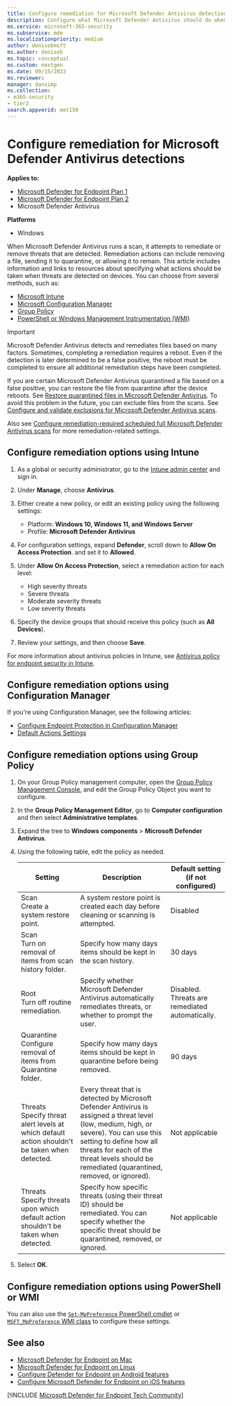 ```yaml
---
title: Configure remediation for Microsoft Defender Antivirus detections
description: Configure what Microsoft Defender Antivirus should do when it detects a threat, and how long quarantined files should be retained in the quarantine folder
ms.service: microsoft-365-security
ms.subservice: mde
ms.localizationpriority: medium
author: denisebmsft
ms.author: deniseb
ms.topic: conceptual
ms.custom: nextgen
ms.date: 09/15/2023
ms.reviewer:
manager: dansimp
ms.collection: 
- m365-security
- tier2
search.appverid: met150
---
```


# Configure remediation for Microsoft Defender Antivirus detections


**Applies to:**

- [Microsoft Defender for Endpoint Plan 1](https://go.microsoft.com/fwlink/p/?linkid=2154037)
- [Microsoft Defender for Endpoint Plan 2](https://go.microsoft.com/fwlink/p/?linkid=2154037)
- Microsoft Defender Antivirus

**Platforms**
- Windows

When Microsoft Defender Antivirus runs a scan, it attempts to remediate or remove threats that are detected. Remediation actions can include removing a file, sending it to quarantine, or allowing it to remain. This article includes information and links to resources about specifying what actions should be taken when threats are detected on devices. You can choose from several methods, such as:

- [Microsoft Intune](#configure-remediation-options-using-intune)
- [Microsoft Configuration Manager](#configure-remediation-options-using-configuration-manager)
- [Group Policy](#configure-remediation-options-using-group-policy)
- [PowerShell or Windows Management Instrumentation (WMI)](#configure-remediation-options-using-powershell-or-wmi)

> [!IMPORTANT]
> Microsoft Defender Antivirus detects and remediates files based on many factors. Sometimes, completing a remediation requires a reboot. Even if the detection is later determined to be a false positive, the reboot must be completed to ensure all additional remediation steps have been completed.
>
> If you are certain Microsoft Defender Antivirus quarantined a file based on a false positive, you can restore the file from quarantine after the device reboots. See [Restore quarantined files in Microsoft Defender Antivirus](restore-quarantined-files-microsoft-defender-antivirus.md). To avoid this problem in the future, you can exclude files from the scans. See [Configure and validate exclusions for Microsoft Defender Antivirus scans](configure-exclusions-microsoft-defender-antivirus.md).

Also see [Configure remediation-required scheduled full Microsoft Defender Antivirus scans](scheduled-catch-up-scans-microsoft-defender-antivirus.md#remed) for more remediation-related settings.

## Configure remediation options using Intune

1. As a global or security administrator, go to the [Intune admin center](https://intune.microsoft.com/) and sign in.

2. Under **Manage**, choose **Antivirus**.

3. Either create a new policy, or edit an existing policy using the following settings:

   - Platform: **Windows 10, Windows 11, and Windows Server**
   - Profile: **Microsoft Defender Antivirus**

4. For configuration settings, expand **Defender**, scroll down to **Allow On Access Protection**. and set it to **Allowed**.

5. Under **Allow On Access Protection**, select a remediation action for each level:

   - High severity threats
   - Severe threats
   - Moderate severity threats
   - Low severity threats

6. Specify the device groups that should receive this policy (such as **All Devices**).

7. Review your settings, and then choose **Save**.

For more information about antivirus policies in Intune, see [Antivirus policy for endpoint security in Intune](/mem/intune/protect/endpoint-security-antivirus-policy).

## Configure remediation options using Configuration Manager

If you're using Configuration Manager, see the following articles:

- [Configure Endpoint Protection in Configuration Manager](/mem/configmgr/protect/deploy-use/endpoint-protection-configure)
- [Default Actions Settings](/mem/configmgr/protect/deploy-use/endpoint-antimalware-policies#default-actions-settings)

## Configure remediation options using Group Policy

1. On your Group Policy management computer, open the [Group Policy Management Console](/previous-versions/windows/it-pro/windows-server-2008-R2-and-2008/cc731212(v=ws.11)), and edit the Group Policy Object you want to configure.

2. In the **Group Policy Management Editor**, go to **Computer configuration** and then select **Administrative templates**.

3. Expand the tree to **Windows components** \> **Microsoft Defender Antivirus**.

4. Using the following table, edit the policy as needed.

   |Setting|Description|Default setting (if not configured)|
   |---|---|---|
   |Scan <br/>Create a system restore point.|A system restore point is created each day before cleaning or scanning is attempted. |Disabled|
   |Scan<br/>Turn on removal of items from scan history folder.|Specify how many days items should be kept in the scan history.|30 days|
   |Root<br/>Turn off routine remediation.|Specify whether Microsoft Defender Antivirus automatically remediates threats, or whether to prompt the user.|Disabled. Threats are remediated automatically.|
   |Quarantine<br/>Configure removal of items from Quarantine folder.|Specify how many days items should be kept in quarantine before being removed.|90 days|
   |Threats<br/>Specify threat alert levels at which default action shouldn't be taken when detected.|Every threat that is detected by Microsoft Defender Antivirus is assigned a threat level (low, medium, high, or severe). You can use this setting to define how all threats for each of the threat levels should be remediated (quarantined, removed, or ignored). |Not applicable|
   |Threats<br/>Specify threats upon which default action shouldn't be taken when detected.|Specify how specific threats (using their threat ID) should be remediated. You can specify whether the specific threat should be quarantined, removed, or ignored.|Not applicable|

5. Select **OK**.

## Configure remediation options using PowerShell or WMI

You can also use the [`Set-MpPreference` PowerShell cmdlet](/powershell/module/defender/set-mppreference) or [`MSFT_MpPreference` WMI class](/previous-versions/windows/desktop/defender/windows-defender-wmiv2-apis-portal) to configure these settings.

## See also

- [Microsoft Defender for Endpoint on Mac](microsoft-defender-endpoint-mac.md)
- [Microsoft Defender for Endpoint on Linux](microsoft-defender-endpoint-linux.md)
- [Configure Defender for Endpoint on Android features](android-configure.md)
- [Configure Microsoft Defender for Endpoint on iOS features](ios-configure-features.md)

[!INCLUDE [Microsoft Defender for Endpoint Tech Community](../../includes/defender-mde-techcommunity.md)]
